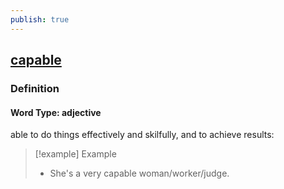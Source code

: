 ```yaml
---
publish: true
---
```


## [capable](https://dictionary.cambridge.org/dictionary/english/capable)

### Definition
#### Word Type: adjective
able to do things effectively and skilfully, and to achieve results:

>[!example] Example
> - She's a very capable woman/worker/judge.

